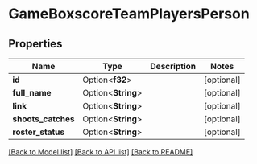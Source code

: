# GameBoxscoreTeamPlayersPerson

## Properties

Name | Type | Description | Notes
------------ | ------------- | ------------- | -------------
**id** | Option<**f32**> |  | [optional]
**full_name** | Option<**String**> |  | [optional]
**link** | Option<**String**> |  | [optional]
**shoots_catches** | Option<**String**> |  | [optional]
**roster_status** | Option<**String**> |  | [optional]

[[Back to Model list]](../README.md#documentation-for-models) [[Back to API list]](../README.md#documentation-for-api-endpoints) [[Back to README]](../README.md)


